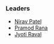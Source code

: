 ### Leaders
* [Nirav Patel](mailto:nirav.patel@owasp.org)
* [Pramod Rana](mailto:pramod.rana@owasp.org)
* [Jyoti Raval](mailto:jyoti.raval@owasp.org)
